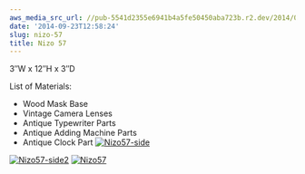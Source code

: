 ```yaml
---
aws_media_src_url: //pub-5541d2355e6941b4a5fe50450aba723b.r2.dev/2014/09/nizo57-side.jpg
date: '2014-09-23T12:58:24'
slug: nizo-57
title: Nizo 57
---
```


 3″W x 12″H x 3″D

 List of Materials:

  * Wood Mask Base
 * Vintage Camera Lenses
 * Antique Typewriter Parts
 * Antique Adding Machine Parts
 * Antique Clock Part
  [![Nizo57-side](//pub-5541d2355e6941b4a5fe50450aba723b.r2.dev/2014/09/nizo57-side.jpg?w=449&h=1024)](https://assemblique.com/?attachment_id=2484)

 [![Nizo57-side2](//pub-5541d2355e6941b4a5fe50450aba723b.r2.dev/2014/09/nizo57-side2.jpg?w=535&h=1024)](https://assemblique.com/?attachment_id=2485) [![Nizo57](//pub-5541d2355e6941b4a5fe50450aba723b.r2.dev/2014/09/nizo57.jpg?w=398&h=1024)](https://assemblique.com/?attachment_id=2486)